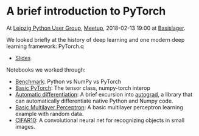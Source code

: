 A brief introduction to PyTorch
===============================

At [Leipzig Python User Group](https://twitter.com/lpyug),
[Meetup](https://www.meetup.com/de-DE/Leipzig-Python-User-Group/), 2018-02-13
19:00 at [Basislager](https://www.basislager.co/).

We looked briefly at the history of deep learning and one modern deep learning framework: PyTorch.q

* [Slides](https://github.com/miku/pytorch-tour/blob/master/Slides.pdf)

Notebooks we worked through:

* [Benchmark](https://github.com/miku/pytorch-tour/blob/master/0%20Benchmarks%20(python%20vs%20numpy).ipynb):
  Python vs NumPy vs PyTorch
* [Basic
  PyTorch](https://github.com/miku/pytorch-tour/blob/master/1%20Basic%20PyTorch.ipynb):
  The tensor class, numpy-torch interop
* [Automatic
  differentiation](https://github.com/miku/pytorch-tour/blob/master/2%20Autograd.ipynb):
  A brief excursion into [autograd](https://github.com/HIPS/autograd), a library
  that can automatically differentiate native Python and Numpy code.
* [Basic Multilayer
  Perceptron](https://github.com/miku/pytorch-tour/blob/master/3%20NN.ipynb): A
  basic multilayer perceptron learning example with random data.
* [CIFAR10](https://github.com/miku/pytorch-tour/blob/master/4%20NN.ipynb): A
  convolutional neural net for recognizing objects in small images.
